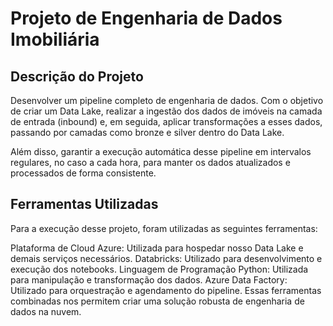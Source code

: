 # Projeto de Engenharia de Dados Imobiliária

## Descrição do Projeto

Desenvolver um pipeline completo de engenharia de dados. Com o objetivo de criar um Data Lake, realizar a ingestão dos dados de imóveis na camada de entrada (inbound) e, em seguida, aplicar transformações a esses dados, passando por camadas como bronze e silver dentro do Data Lake.

Além disso, garantir a execução automática desse pipeline em intervalos regulares, no caso a cada hora, para manter os dados atualizados e processados de forma consistente.

## Ferramentas Utilizadas

Para a execução desse projeto, foram utilizadas as seguintes ferramentas:

Plataforma de Cloud Azure: Utilizada para hospedar nosso Data Lake e demais serviços necessários.
Databricks: Utilizado para desenvolvimento e execução dos notebooks.
Linguagem de Programação Python: Utilizada para manipulação e transformação dos dados.
Azure Data Factory: Utilizado para orquestração e agendamento do pipeline.
Essas ferramentas combinadas nos permitem criar uma solução robusta de engenharia de dados na nuvem.
